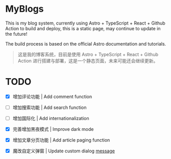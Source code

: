 # MyBlogs

This is my blog system, currently using Astro + TypeScript + React + Github Action to build and deploy, this is a static page, may continue to update in the future!

The build process is based on the official Astro documentation and tutorials.

> 这是我的博客系统，目前是使用 Astro + TypeScript + React + Github Action 进行搭建与部署，这是一个静态页面，未来可能还会继续更新。

# TODO

- [x] 增加评论功能 | Add comment function
- [ ] 增加搜索功能 | Add search function
- [ ] 增加国际化 | Add internationalization
- [x] 完善增加黑夜模式 | Improve dark mode
- [x] 增加文章分页功能 | Add article paging function
- [x] 魔改自定义弹窗 | Update custom dialog [message](https://gitee.com/snwjas/message.js/tree/master)

